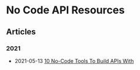 
# No Code API Resources


## Articles

### 2021 

- 2021-05-13 [10 No-Code Tools To Build APIs With](https://nordicapis.com/10-no-code-tools-to-build-apis-with/)

